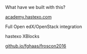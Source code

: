 What have we built with this?


[academy.hastexo.com](https://academy.hastexo.com)


Full Open edX/OpenStack integration


hastexo XBlocks


<!-- .slide: data-background-image="images/by-sa.svg" data-background-size="contain" -->


[github.io/fghaas/froscon2016](https://github.io/fghaas/froscon2016)
